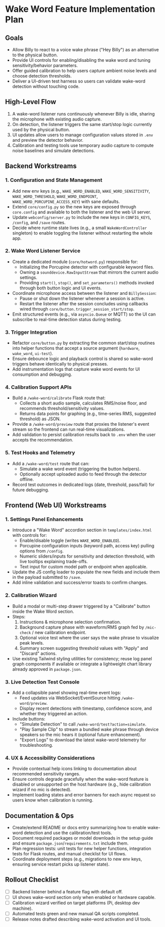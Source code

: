 # Wake Word Feature Implementation Plan

## Goals
- Allow Billy to react to a voice wake phrase ("Hey Billy") as an alternative to the physical button.
- Provide UI controls for enabling/disabling the wake word and tuning sensitivity/behavior parameters.
- Offer guided calibration to help users capture ambient noise levels and choose detection thresholds.
- Deliver a UI-driven test harness so users can validate wake-word detection without touching code.

## High-Level Flow
1. A wake-word listener runs continuously whenever Billy is idle, sharing the microphone with existing audio capture.
2. On detection, the listener triggers the same start/stop logic currently used by the physical button.
3. UI updates allow users to manage configuration values stored in `.env` and preview the detector behavior.
4. Calibration and testing tools use temporary audio capture to compute noise baselines and simulate detections.

## Backend Workstreams

### 1. Configuration and State Management
- Add new env keys (e.g., `WAKE_WORD_ENABLED`, `WAKE_WORD_SENSITIVITY`, `WAKE_WORD_THRESHOLD`, `WAKE_WORD_ENDPOINT`, `WAKE_WORD_PORCUPINE_ACCESS_KEY`) with sane defaults.
- Extend `core/config.py` so the new keys are exposed through `core.config` and available to both the listener and the web UI server.
- Update `webconfig/server.py` to include the new keys in `CONFIG_KEYS`, `/config`, and `/save` routes.
- Decide where runtime state lives (e.g., a small `WakeWordController` singleton) to enable toggling the listener without restarting the whole app.

### 2. Wake Word Listener Service
- Create a dedicated module (`core/hotword.py`) responsible for:
  - Initializing the Porcupine detector with configurable keyword files.
  - Owning a `sounddevice.RawInputStream` that mirrors the current audio settings.
  - Providing `start()`, `stop()`, and `set_parameters()` methods invoked through both button logic and UI events.
- Coordinate microphone access between the listener and `BillySession`:
  - Pause or shut down the listener whenever a session is active.
  - Restart the listener after the session concludes using callbacks wired through `core/button.trigger_session_start/stop`.
- Emit structured events (e.g., via `asyncio.Queue` or MQTT) so the UI can subscribe to real-time detection status during testing.

### 3. Trigger Integration
- Refactor `core/button.py` by extracting the common start/stop routines into helper functions that accept a source argument (`hardware`, `wake_word`, `ui-test`).
- Ensure debounce logic and playback control is shared so wake-word triggers behave identically to physical presses.
- Add instrumentation logs that capture wake word events for UI consumption and debugging.

### 4. Calibration Support APIs
- Build a `/wake-word/calibrate` Flask route that:
  - Collects a short audio sample, calculates RMS/noise floor, and recommends threshold/sensitivity values.
  - Returns data points for graphing (e.g., time-series RMS, suggested threshold) as JSON.
- Provide a `/wake-word/preview` route that proxies the listener's event stream so the frontend can run real-time visualizations.
- Add validation to persist calibration results back to `.env` when the user accepts the recommendation.

### 5. Test Hooks and Telemetry
- Add a `/wake-word/test` route that can:
  - Simulate a wake word event (triggering the button helpers).
  - Optionally accept uploaded audio to feed through the detector offline.
- Record test outcomes in dedicated logs (date, threshold, pass/fail) for future debugging.

## Frontend (Web UI) Workstreams

### 1. Settings Panel Enhancements
- Introduce a "Wake Word" accordion section in `templates/index.html` with controls for:
  - Enable/disable toggle (writes `WAKE_WORD_ENABLED`).
  - Porcupine configuration inputs (keyword path, access key) pulling options from `/config`.
  - Numeric sliders/inputs for sensitivity and detection threshold, with live tooltips explaining trade-offs.
  - Text input for custom model path or endpoint when applicable.
- Update the JS config loader to populate the new fields and include them in the payload submitted to `/save`.
- Add inline validation and success/error toasts to confirm changes.

### 2. Calibration Wizard
- Build a modal or multi-step drawer triggered by a "Calibrate" button inside the Wake Word section.
- Steps:
  1. Instructions & microphone selection confirmation.
  2. Background capture phase with waveform/RMS graph fed by `/mic-check` / new calibration endpoint.
  3. Optional voice test where the user says the wake phrase to visualize peak levels.
  4. Summary screen suggesting threshold values with "Apply" and "Discard" actions.
- Use existing Tailwind styling utilities for consistency; reuse log panel graph components if available or integrate a lightweight chart library already approved in `package.json`.

### 3. Live Detection Test Console
- Add a collapsible panel showing real-time event logs:
  - Feed updates via WebSocket/EventSource hitting `/wake-word/preview`.
  - Display recent detections with timestamp, confidence score, and whether they triggered an action.
- Include buttons:
  - "Simulate Detection" to call `/wake-word/test?action=simulate`.
  - "Play Sample Clip" to stream a bundled wake phrase through device speakers so the mic hears it (optional future enhancement).
  - "Export Logs" to download the latest wake-word telemetry for troubleshooting.

### 4. UX & Accessibility Considerations
- Provide contextual help icons linking to documentation about recommended sensitivity ranges.
- Ensure controls degrade gracefully when the wake-word feature is disabled or unsupported on the host hardware (e.g., hide calibration wizard if no mic is detected).
- Implement loading states and error banners for each async request so users know when calibration is running.

## Documentation & Ops
- Create/extend README or docs entry summarizing how to enable wake-word detection and use the calibration/test tools.
- Document required packages or model downloads in the setup guide and ensure `package.json`/`requirements.txt` include them.
- Plan regression tests: unit tests for new helper functions, integration tests for Flask routes, and manual checklist for UI flows.
- Coordinate deployment steps (e.g., migrations to new env keys, ensuring service restart picks up listener state).

## Rollout Checklist
- [ ] Backend listener behind a feature flag with default off.
- [ ] UI shows wake-word section only when enabled or hardware capable.
- [ ] Calibration wizard verified on target platforms (Pi, desktop dev machine).
- [ ] Automated tests green and new manual QA scripts completed.
- [ ] Release notes drafted describing wake-word activation and UI tools.
